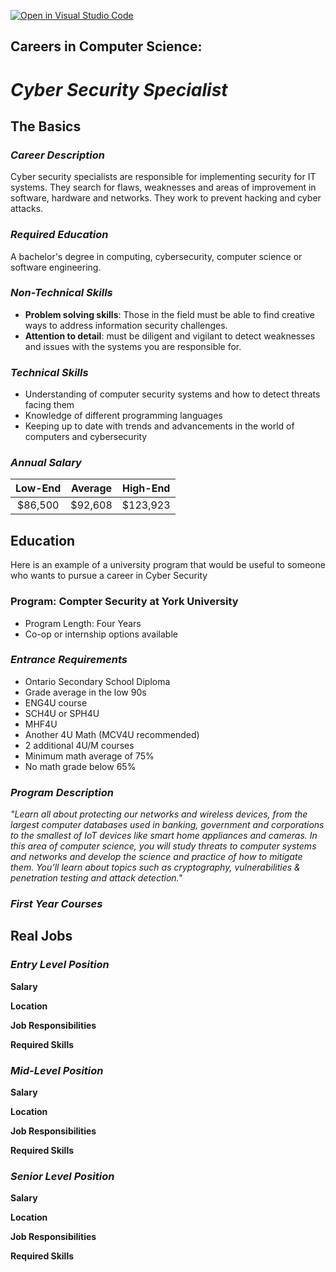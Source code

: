 [![Open in Visual Studio Code](https://classroom.github.com/assets/open-in-vscode-c66648af7eb3fe8bc4f294546bfd86ef473780cde1dea487d3c4ff354943c9ae.svg)](https://classroom.github.com/online_ide?assignment_repo_id=10087165&assignment_repo_type=AssignmentRepo)
## Careers in Computer Science: 
# **_Cyber Security Specialist_**
## **The Basics**
### _Career Description_
Cyber security specialists are responsible for implementing security for IT systems. They search for flaws, weaknesses and areas of improvement in software, hardware and networks. They work to prevent hacking and cyber attacks. 

### _Required Education_
A bachelor's degree in computing, cybersecurity, computer science or software engineering.

### _Non-Technical Skills_
* **Problem solving skills**: Those in the field must be able to find creative ways to address information security challenges.
* **Attention to detail**: must be diligent and vigilant to detect weaknesses and issues with the systems you are responsible for. 

### _Technical Skills_
* Understanding of computer security systems and how to detect threats facing them
* Knowledge of different programming languages
* Keeping up to date with trends and advancements in the world of computers and cybersecurity

### _Annual Salary_
|Low-End|Average|High-End|
|:-----:|:-----:|:-----:|
|$86,500|$92,608|$123,923|

## **Education**
Here is an example of a university program that would be useful to someone who wants to pursue a career in Cyber Security
### **Program: Compter Security at York University**
* Program Length: Four Years
* Co-op or internship options available

### _Entrance Requirements_
* Ontario Secondary School Diploma
*  Grade average in the low 90s
* ENG4U course
* SCH4U or SPH4U
* MHF4U
* Another 4U Math (MCV4U recommended)
* 2 additional 4U/M courses
* Minimum math average of 75%
* No math grade below 65%

### _Program Description_
*"Learn all about protecting our networks and wireless devices, from the largest computer databases used in banking, government and corporations to the smallest of IoT devices like smart home appliances and cameras. In this area of computer science, you will study threats to computer systems and networks and develop the science and practice of how to mitigate them. You’ll learn about topics such as cryptography, vulnerabilities & penetration testing and attack detection."*

### _First Year Courses_

## **Real Jobs**

### _Entry Level Position_
**Salary**

**Location**

**Job Responsibilities**

**Required Skills**

### _Mid-Level Position_
**Salary**

**Location**

**Job Responsibilities**

**Required Skills**

### _Senior Level Position_
**Salary**

**Location**

**Job Responsibilities**

**Required Skills**